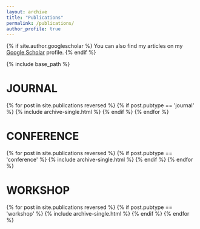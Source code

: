 ```yaml
---
layout: archive
title: "Publications"
permalink: /publications/
author_profile: true
---
```


{% if site.author.googlescholar %}
  You can also find my articles on my <a href="{{site.author.googlescholar}}">Google Scholar</a> profile.
{% endif %}

{% include base_path %}

JOURNAL
======

{% for post in site.publications reversed %}
  {% if post.pubtype == 'journal' %}
      {% include archive-single.html %}
  {% endif %}
{% endfor %}

CONFERENCE
======

{% for post in site.publications reversed %}
  {% if post.pubtype == 'conference' %}
      {% include archive-single.html %}
  {% endif %}
{% endfor %}

WORKSHOP
======
{% for post in site.publications reversed %}
  {% if post.pubtype == 'workshop' %}
      {% include archive-single.html %}
  {% endif %}
{% endfor %}